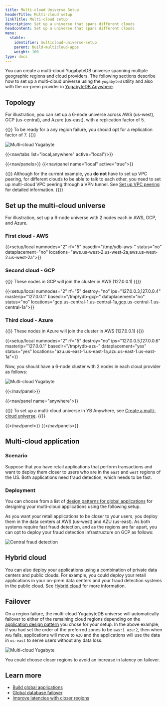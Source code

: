 ```yaml
---
title: Multi-cloud Universe Setup
headerTitle: Multi-cloud setup
linkTitle: Multi-cloud setup
description: Set up a universe that spans different clouds
headcontent: Set up a universe that spans different clouds
menu:
  stable:
    identifier: multicloud-universe-setup
    parent: build-multicloud-apps
    weight: 100
type: docs
---
```


You can create a multi-cloud YugabyteDB universe spanning multiple geographic regions and cloud providers. The following sections describe how to set up a multi-cloud universe using the `yugabyted` utility and also with the on-prem provider in [YugabyteDB Anywhere](../../../yugabyte-platform/create-deployments/create-universe-multi-cloud/).

## Topology

For illustration, you can set up a 6-node universe across AWS (us-west), GCP (us-central), and Azure (us-east), with a replication factor of 5.

{{<note title="Note">}}
To be ready for a any region failure, you should opt for a replication factor of 7.
{{</note>}}

![Multi-cloud Yugabyte](/images/develop/multicloud/multicloud-topology.png)

<!-- begin: nav tabs -->
{{<nav/tabs list="local,anywhere" active="local"/>}}

{{<nav/panels>}}
{{<nav/panel name="local" active="true">}}
<!-- BEGIN: local cluster setup instructions -->

{{<warning title="VPC peering">}}
Although for the current example, you **do not** have to set up VPC peering, for different clouds to be able to talk to each other, you need to set up multi-cloud VPC peering through a VPN tunnel. See [Set up VPC peering](../../../yugabyte-platform/create-deployments/create-universe-multi-cloud/#set-up-vpc-peering) for detailed information.
{{</warning>}}

## Set up the multi-cloud universe

For illustration, set up a 6-node universe with 2 nodes each in AWS, GCP, and Azure.

### First cloud - AWS

{{<setup/local
    numnodes="2"
    rf="5"
    basedir="/tmp/ydb-aws-"
    status="no"
    dataplacement="no"
    locations="aws.us-west-2.us-west-2a,aws.us-west-2.us-west-2a">}}

### Second cloud - GCP

{{<note title="Note">}} These nodes in GCP will join the cluster in AWS (127.0.0.1) {{</note>}}

{{<setup/local
    numnodes="2"
    rf="5"
    destroy="no"
    ips="127.0.0.3,127.0.0.4"
    masterip="127.0.0.1"
    basedir="/tmp/ydb-gcp-"
    dataplacement="no"
    status="no"
    locations="gcp.us-central-1.us-central-1a,gcp.us-central-1.us-central-1a">}}

### Third cloud - Azure

{{<note title="Note">}} These nodes in Azure will join the cluster in AWS (127.0.0.1) {{</note>}}

{{<setup/local
    numnodes="2"
    rf="5"
    destroy="no"
    ips="127.0.0.5,127.0.0.6"
    masterip="127.0.0.1"
    basedir="/tmp/ydb-azu-"
    dataplacement="yes"
    status="yes"
    locations="azu.us-east-1.us-east-1a,azu.us-east-1.us-east-1a">}}

Now, you should have a 6-node cluster with 2 nodes in each cloud provider as follows:

![Multi-cloud Yugabyte](/images/develop/multicloud/multicloud-6nodes.png)

<!-- END: local cluster setup instructions -->
{{</nav/panel>}}
<!-- multi-cloud not currently supported in YBM
{{<nav/panel name="cloud">}} {{<setup/cloud>}} {{</nav/panel>}}
-->
{{<nav/panel name="anywhere">}}

{{<note>}}
To set up a multi-cloud universe in YB Anywhere, see [Create a multi-cloud universe](../../../yugabyte-platform/create-deployments/create-universe-multi-cloud/).
{{</note>}}

<!-- END: YBA cluster setup instructions -->
{{</nav/panel>}}
{{</nav/panels>}}
<!-- end: nav tabs -->

## Multi-cloud application

### Scenario

Suppose that you have retail applications that perform transactions and want to deploy them closer to users who are in the `east` and `west` regions of the US. Both applications need fraud detection, which needs to be fast.

### Deployment

You can choose from a list of [design patterns for global applications](../../build-global-apps/) for designing your multi-cloud applications using the following setup.

As you want your retail applications to be closer to your users, you deploy them in the data centers at AWS (us-west) and AZU (us-east). As both systems require fast fraud detection, and as the regions are far apart, you can opt to deploy your fraud detection infrastructure on GCP as follows:

![Central fraud detection](/images/develop/multicloud/multicloud-fraud-detection.png)

## Hybrid cloud

You can also deploy your applications using a combination of private data centers and public clouds. For example, you could deploy your retail applications in your on-prem data centers and your fraud detection systems in the public cloud. See [Hybrid cloud](../hybrid-cloud) for more information.

## Failover

On a region failure, the multi-cloud YugabyteDB universe will automatically failover to either of the remaining cloud regions depending on the [application design pattern](../../build-global-apps/) you chose for your setup. In the above example, if you had set the order of the preferred zones to be `aws:1 azu:2`, then when `AWS` fails, applications will move to `AZU` and the applications will use the data in `us-east` to serve users without any data loss.

![Multi-cloud Yugabyte](/images/develop/multicloud/multicloud-failover.png)

You could choose closer regions to avoid an increase in latency on failover.

## Learn more

- [Build global applications](../../build-global-apps/)
- [Global database failover](../../build-global-apps/global-database#failover)
- [Improve latencies with closer regions](../../build-global-apps/global-database#improve-latencies-with-closer-regions)
